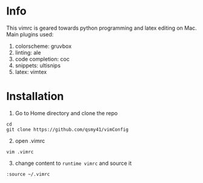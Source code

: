 # Info
This vimrc is geared towards python programming and latex editing on Mac. Main plugins used:
1. colorscheme: gruvbox
2. linting: ale
3. code completion: coc
4. snippets: ultisnips
5. latex: vimtex

# Installation

1. Go to Home directory and clone the repo
```
cd
git clone https://github.com/qsmy41/vimConfig
```
2. open .vimrc
```
vim .vimrc
```
3. change content to `runtime vimrc` and source it
```
:source ~/.vimrc
```


